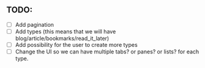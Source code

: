## TODO:

- [ ] Add pagination
- [ ] Add types (this means that we will have blog/article/bookmarks/read_it_later)
- [ ] Add possibility for the user to create more types
- [ ] Change the UI so we can have multiple tabs? or panes? or lists? for each type.
